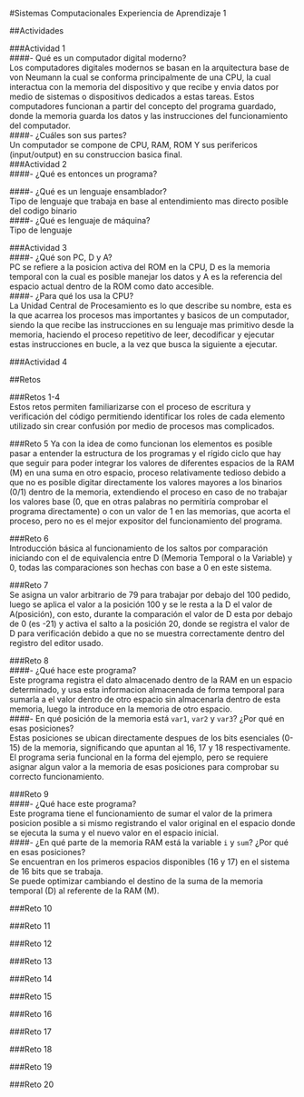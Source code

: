 #Sistemas Computacionales Experiencia de Aprendizaje 1  
  
##Actividades  
  
###Actividad 1  
####- Qué es un computador digital moderno?  
Los computadores digitales modernos se basan en la arquitectura base de von Neumann la cual se conforma principalmente de una CPU, la cual interactua con la memoria del dispositivo y que recibe y envia datos por medio de sistemas o dispositivos dedicados a estas tareas. Estos computadores funcionan a partir del concepto del programa guardado, donde la memoria guarda los datos y las instrucciones del funcionamiento del computador.  
####- ¿Cuáles son sus partes?  
Un computador se compone de CPU, RAM, ROM Y sus perifericos (input/output) en su construccion basica final.  
###Actividad 2  
####- ¿Qué es entonces un programa?  
  
####- ¿Qué es un lenguaje ensamblador?  
Tipo de lenguaje que trabaja en base al entendimiento mas directo posible del codigo binario  
####- ¿Qué es lenguaje de máquina?  
Tipo de lenguaje  

###Actividad 3  
####- ¿Qué son PC, D y A?  
PC se refiere a la posicion activa del ROM en la CPU, D es la memoria temporal con la cual es posible manejar los datos y A es la referencia del espacio actual dentro de la ROM como dato accesible.  
####- ¿Para qué los usa la CPU?  
La Unidad Central de Procesamiento es lo que describe su nombre, esta es la que acarrea los procesos mas importantes y basicos de un computador, siendo la que recibe las instrucciones en su lenguaje mas primitivo desde la memoria, haciendo el proceso repetitivo de leer, decodificar y ejecutar estas instrucciones en bucle, a la vez que busca la siguiente a ejecutar.  
  
###Actividad 4  
  
  
##Retos  
  
###Retos 1-4  
Estos retos permiten familiarizarse con el proceso de escritura y verificación del código permitiendo  identificar los roles de cada elemento utilizado sin crear confusión por medio de procesos mas complicados.  
  
###Reto 5
Ya con la idea de como funcionan los elementos es posible pasar a entender la estructura de los programas y  el rígido ciclo que hay que seguir para poder integrar los valores de diferentes espacios de la RAM (M) en  una suma en otro espacio, proceso relativamente tedioso debido a que no es posible digitar directamente los  valores mayores a los binarios (0/1) dentro de la memoria, extendiendo el proceso en caso de no trabajar los   valores base (0, que en otras palabras no permitiría comprobar el programa directamente) o con un valor de 1  en las memorias, que acorta el proceso, pero no es el mejor expositor del funcionamiento del programa.  
  
###Reto 6  
Introducción básica al funcionamiento de los saltos por comparación iniciando con el de equivalencia entre D  (Memoria Temporal o la Variable) y 0, todas las comparaciones son hechas con base a 0 en este sistema.
  
###Reto 7  
Se asigna un valor arbitrario de 79 para trabajar por debajo del 100 pedido, luego se aplica el valor a la posición 100 y se le resta a la D el valor de A(posición), con esto, durante la comparación el valor de D esta por debajo de 0 (es -21) y activa el salto a la posición 20, donde se registra el valor de D para verificación debido a que no se muestra correctamente dentro del registro del editor usado.
  
###Reto 8  
####- ¿Qué hace este programa?  
Este programa registra el dato almacenado dentro de la RAM en un espacio determinado, y usa esta informacion almacenada de forma temporal para sumarla a el valor dentro de otro espacio sin almacenarla dentro de esta memoria, luego la introduce en la memoria de otro espacio.   
####- En qué posición de la memoria está `var1`, `var2` y `var3`? ¿Por qué en esas posiciones?  
Estas posiciones se ubican directamente despues de los bits esenciales (0-15) de la memoria, significando que apuntan al 16, 17 y 18 respectivamente. El programa seria funcional en la forma del ejemplo, pero se requiere asignar algun valor a la memoria de esas posiciones para comprobar su correcto funcionamiento.

###Reto 9  
####- ¿Qué hace este programa?  
Este programa tiene el funcionamiento de sumar el valor de la primera posicion posible a si mismo registrando el valor original en el espacio donde se ejecuta la suma y el nuevo valor en el espacio inicial.  
####- ¿En qué parte de la memoria RAM está la variable `i` y `sum`? ¿Por qué en esas posiciones?  
Se encuentran en los primeros espacios disponibles (16 y 17) en el sistema de 16 bits que se trabaja.  
Se puede optimizar cambiando el destino de la suma de la memoria temporal (D) al referente de la RAM (M).  
  
###Reto 10  
  
###Reto 11  
  
###Reto 12  
  
###Reto 13  
  
###Reto 14  
  
###Reto 15  
  
###Reto 16  
  
###Reto 17  
   
###Reto 18  
  
###Reto 19 
   
###Reto 20  